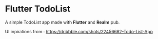 # Flutter TodoList

A simple TodoList app made with **Flutter** and **Realm** pub.

UI inpirations from : https://dribbble.com/shots/22456682-Todo-List-App
